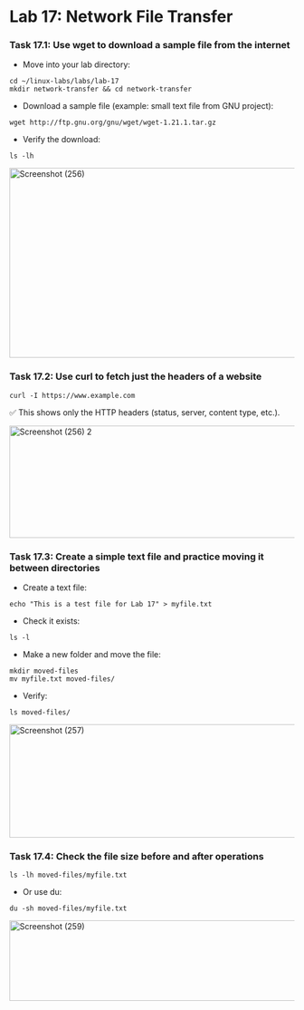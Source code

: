 # Lab 17: Network File Transfer
### Task 17.1: Use wget to download a sample file from the internet

-  Move into your lab directory:
```
cd ~/linux-labs/labs/lab-17
mkdir network-transfer && cd network-transfer
```
-  Download a sample file (example: small text file from GNU project):
```
wget http://ftp.gnu.org/gnu/wget/wget-1.21.1.tar.gz
```
-  Verify the download:
```
ls -lh
```
<img width="1074" height="335" alt="Screenshot (256)" src="https://github.com/user-attachments/assets/2d232813-17a1-41db-81fb-5ae8d14350e0" />

### Task 17.2: Use curl to fetch just the headers of a website
```
curl -I https://www.example.com
```
✅ This shows only the HTTP headers (status, server, content type, etc.).

<img width="1074" height="198" alt="Screenshot (256) 2" src="https://github.com/user-attachments/assets/350663b0-117c-41a9-9d7e-cee2cf82f47d" />

### Task 17.3: Create a simple text file and practice moving it between directories

-  Create a text file:
```
echo "This is a test file for Lab 17" > myfile.txt
```
-  Check it exists:
```
ls -l
```
-  Make a new folder and move the file:
```
mkdir moved-files
mv myfile.txt moved-files/
```
-  Verify:
```
ls moved-files/
```

<img width="1090" height="200" alt="Screenshot (257)" src="https://github.com/user-attachments/assets/e898ddaa-3034-4baa-b2e8-cd74414e6959" />

### Task 17.4: Check the file size before and after operations

```
ls -lh moved-files/myfile.txt
```

-  Or use du:
```
du -sh moved-files/myfile.txt
```

<img width="1071" height="142" alt="Screenshot (259)" src="https://github.com/user-attachments/assets/21afd2d9-4d54-470f-9239-da7ac097f222" />
